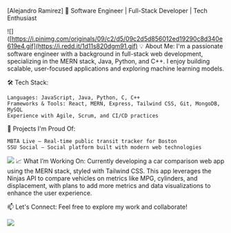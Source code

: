 [Alejandro Ramirez] 
🚀 Software Engineer | Full-Stack Developer | Tech Enthusiast

![]([https://i.pinimg.com/originals/09/c2/d5/09c2d5d856012ed19290c8d340e619e4.gif](https://i.redd.it/1d11s820dgm91.gif)
💡 About Me:
I'm a passionate software engineer with a background in full-stack web development, specializing in the MERN stack, Java, Python, and C++. I enjoy building scalable, user-focused applications and exploring machine learning models.

🛠️ Tech Stack:

    Languages: JavaScript, Java, Python, C, C++
    Frameworks & Tools: React, MERN, Express, Tailwind CSS, Git, MongoDB, MySQL
    Experience with Agile, Scrum, and CI/CD practices

🌟 Projects I'm Proud Of:

    MBTA Live – Real-time public transit tracker for Boston
    SSU Social – Social platform built with modern web technologies

![](https://github.com/user-attachments/assets/90edb3c8-1190-4eca-891f-151ad46d75ad)
📈 What I’m Working On:
Currently developing a car comparison web app using the MERN stack, styled with Tailwind CSS. This app leverages the Ninjas API to compare vehicles on metrics like MPG, cylinders, and displacement, with plans to add more metrics and data visualizations to enhance the user experience.

📫 Let's Connect:
Feel free to explore my work and collaborate!

![](https://64.media.tumblr.com/ae94530a37856674bbfa2e6d3eb72691/44310c87cb2d17df-70/s540x810/5a26233f3b493286609ce8d44bd5927fdbaa0c5f.gifv)
